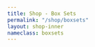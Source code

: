 ```yaml
---
title: Shop - Box Sets
permalink: "/shop/boxsets"
layout: shop-inner
nameclass: boxsets
---
```


<!-- <div class="boxsets">
<h3>Box Sets</h3><div class="shop-nav"><a href="{{site.baseurl}}/shop/compilations">Compilations</a> | <a href="{{site.baseurl}}/shop/eps">EPs</a> | <a href="{{site.baseurl}}/shop/singles">7" Singles</a> | <a href="{{site.baseurl}}/shop/digital">Digital</a></div>
    <div class="boxsets">
        {% assign ordered_releases = site.releases | sort:"sku" | reverse  %}
        {% for release in ordered_releases  %}
            {% if release.categories contains "boxset" %}
            {% include bs-release.html %}
            {% endif %}
        {% endfor %} 
    </div>
</div> -->
